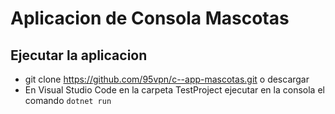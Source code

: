 # Aplicacion de Consola Mascotas

## Ejecutar la aplicacion

- git clone https://github.com/95vpn/c--app-mascotas.git o descargar
- En Visual Studio Code en la carpeta TestProject ejecutar en la consola el comando `dotnet run`
